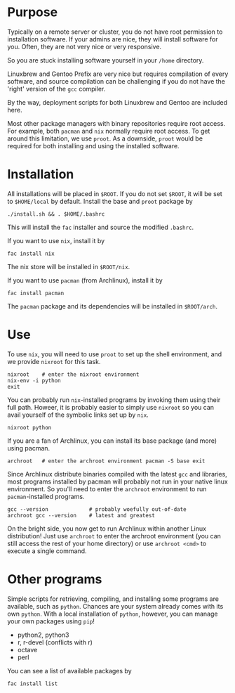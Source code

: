 # Purpose

Typically on a remote server or cluster, you do not have root permission to
installation software.  If your admins are nice, they will install software
for you. Often, they are not very nice or very responsive.

So you are stuck installing software yourself in your `/home` directory.

Linuxbrew and Gentoo Prefix are very nice but requires compilation of every 
software, and source compilation can be challenging if you do not have the 
'right' version of the `gcc` compiler.

By the way, deployment scripts for both Linuxbrew and Gentoo are included here.

Most other package managers with binary repositories require root access. For
example, both `pacman` and `nix` normally require root access. To get around
this limitation, we use `proot`. As a downside, `proot` would be required
for both installing and using the installed software.


# Installation

All installations will be placed in `$ROOT`. If you do not set `$ROOT`,
it will be set to `$HOME/local` by default. Install the base and `proot` package by

    ./install.sh && . $HOME/.bashrc

This will install the `fac` installer and source the modified `.bashrc`.

If you want to use `nix`, install it by

    fac install nix

The nix store will be installed in `$ROOT/nix`.

If you want to use `pacman` (from Archlinux), install it by

    fac install pacman

The `pacman` package and its dependencies will be installed in `$ROOT/arch`.


# Use

To use `nix`, you will need to use `proot` to set up the shell environment,
and we provide `nixroot` for this task.

    nixroot    # enter the nixroot environment
    nix-env -i python
    exit

You can probably run `nix`-installed programs by invoking them using their full
path. Howeer, it is probably easier to simply use `nixroot` so you can avail 
yourself of the symbolic links set up by `nix`.

    nixroot python

If you are a fan of Archlinux, you can install its base package (and more)
using pacman.

    archroot   # enter the archroot environment pacman -S base exit

Since Archlinux distribute binaries compiled with the latest
`gcc` and libraries, most programs installed by pacman will probably not run 
in your native linux environment. So you'll need to enter the `archroot` 
environment to run `pacman`-installed programs.

    gcc --version             # probably woefully out-of-date
    archroot gcc --version    # latest and greatest

On the bright side, you now get to run Archlinux within another Linux
distribution! Just use `archroot` to enter the archroot environment (you
can still access the rest of your home directory) or use `archroot <cmd>`
to execute a single command.


# Other programs

Simple scripts for retrieving, compiling, and installing some programs are
available, such as `python`. Chances are your system already
comes with its own `python`. With a local installation of `python`, however,
you can manage your own packages using `pip`!

- python2, python3
- r, r-devel (conflicts with r)
- octave
- perl

You can see a list of available packages by

    fac install list

